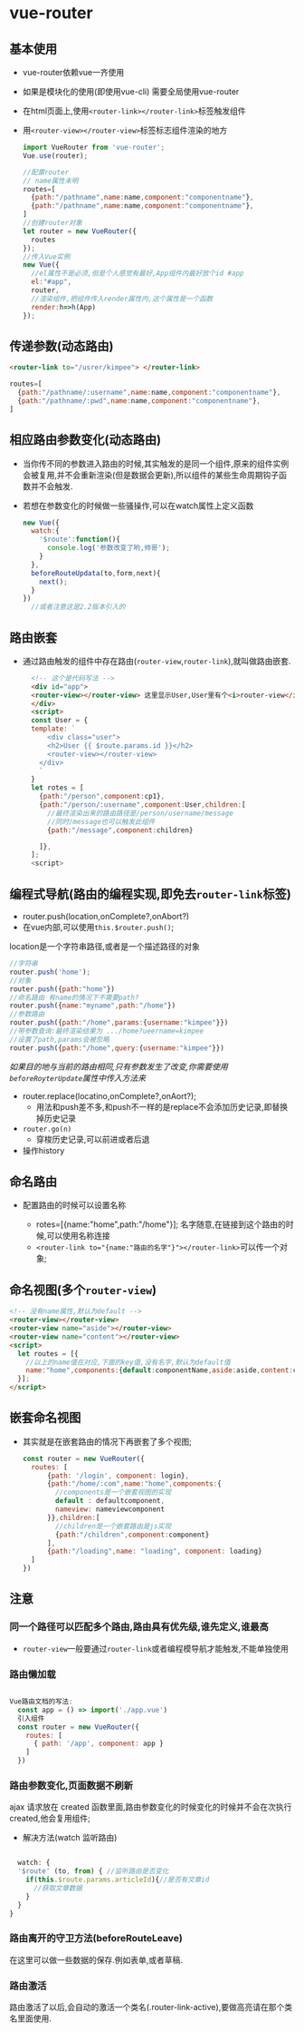 # vue-router

## 基本使用

- vue-router依赖vue一齐使用
- 如果是模块化的使用(即使用vue-cli) 需要全局使用vue-router
- 在html页面上,使用`<router-link></router-link>`标签触发组件
- 用`<router-view></router-view>`标签标志组件渲染的地方

  ```js
  import VueRouter from 'vue-router';
  Vue.use(router);

  //配置router
  // name属性未明
  routes=[
    {path:"/pathname",name:name,component:"componentname"},
    {path:"/pathname",name:name,component:"componentname"},
  ]
  //创建router对象
  let router = new VueRouter({
    routes
  });
  //传入Vue实例
  new Vue({
    //el属性不是必须,但是个人感觉有最好,App组件内最好放个id #app
    el:"#app",
    router,
    //渲染组件,把组件传入render属性内,这个属性是一个函数
    render:h=>h(App)
  });
  ```

## 传递参数(动态路由)

  ```html
  <router-link to="/usrer/kimpee"> </router-link>
  ```

  ```js
  routes=[
    {path:"/pathname/:username",name:name,component:"componentname"},
    {path:"/pathname/:pwd",name:name,component:"componentname"},
  ]
  ```

## 相应路由参数变化(动态路由)

- 当你传不同的参数进入路由的时候,其实触发的是同一个组件,原来的组件实例会被复用,并不会重新渲染(但是数据会更新),所以组件的某些生命周期钩子函数并不会触发.
- 若想在参数变化的时候做一些骚操作,可以在watch属性上定义函数

  ```js
  new Vue({
    watch:{
      '$route':function(){
        console.log('参数改变了哟,帅哥');
      }
    },
    beforeRouteUpdata(to,form,next){
      next();
    }
  })
    //或者注意这是2.2版本引入的
  ```

## 路由嵌套

- 通过路由触发的组件中存在路由(`router-view`,`router-link`),就叫做路由嵌套.
    ```html
      <!-- 这个是代码写法 -->
      <div id="app">
      <router-view></router-view> 这里显示User,User里有个<i>router-view</i>去显示其他路由触发的组件.
      </div>
      <script>
      const User = {
      template: `
          <div class="user">
          <h2>User {{ $route.params.id }}</h2>
          <router-view></router-view>
        </div>
        `
      }
      let rotes = [
        {path:"/person",component:cp1},
        {path:"/person/:username",component:User,children:[
          //最终渲染出来的路由路径是/person/username/message
          //同时/message也可以触发此组件
          {path:"/message",component:children}

        ]},
      ];
      <script>
    ```

## 编程式导航(路由的编程实现,即免去`router-link`标签)

- router.push(location,onComplete?,onAbort?)
- 在vue内部,可以使用`this.$router.push()`;

location是一个字符串路径,或者是一个描述路径的对象

  ```js
  //字符串
  router.push('home');
  //对象
  router.push({path:"home"})
  //命名路由 有name的情况下不需要path?
  router.push({name:"myname",path:"/home"})
  //参数路由
  router.push({path:"/home",params:{username:"kimpee"}})
  //带参数查询:最终渲染结果为 .../home?ueername=kimpee
  //设置了path,params会被忽略
  router.push({path:"/home",query:{username:"kimpee"}})
  ```

  *如果目的地与当前的路由相同,只有参数发生了改变,你需要使用`beforeRoyterUpdate`属性中传入方法来*

- router.replace(locatino,onComplete?,onAort?);
  - 用法和push差不多,和push不一样的是replace不会添加历史记录,即替换掉历史记录
- `router.go(n)`
  - 穿梭历史记录,可以前进或者后退
- 操作history

## 命名路由

- 配置路由的时候可以设置名称

  - rotes=[{name:"home",path:"/home"}]; 名字随意,在链接到这个路由的时候,可以使用名称连接
  - `<router-link to="{name:"路由的名字"}"></router-link>`可以传一个对象;

## 命名视图(多个`router-view`)

  ```html
  <!-- 没有name属性,默认为default -->
  <router-view></router-view>
  <router-view name="aside"></router-view>
  <router-view name="content"></router-view>
  <script>
    let routes = [{
      //以上的name值在对应,下面的key值,没有名字,默认为default值
      name:"home",components:{default:componentName,aside:aside,content:content}
    }];
  </script>
  ```

## 嵌套命名视图

- 其实就是在嵌套路由的情况下再嵌套了多个视图;

  ```js
  const router = new VueRouter({
    routes: [
        {path: '/login', component: login},
        {path:"/home/:com",name:"home",components:{
          //components是一个嵌套视图的实现
          default : defaultcomponent,
          nameview: nameviewcomponent
        }},children:[
          //children是一个嵌套路由是js实现
          {path:"/children",component:component}
        ],
        {path:"/loading",name: "loading", component: loading}
    ]
  })
    ```

## 注意

### 同一个路径可以匹配多个路由,路由具有优先级,谁先定义,谁最高

- `router-view`一般要通过`router-link`或者编程模导航才能触发,不能单独使用

### 路由懒加载

```js

Vue路由文档的写法:
  const app = () => import('./app.vue')
  引入组件
  const router = new VueRouter({
    routes: [
      { path: '/app', component: app }
    ]
  })

```

### 路由参数变化,页面数据不刷新

  ajax 请求放在 created 函数里面,路由参数变化的时候变化的时候并不会在次执行 created,他会复用组件;

- 解决方法(watch 监听路由)

```js

  watch: {
  '$route' (to, from) { //监听路由是否变化
    if(this.$route.params.articleId){//是否有文章id
      //获取文章数据
    }
  }
}

```

### 路由离开的守卫方法(beforeRouteLeave)

  在这里可以做一些数据的保存.例如表单,或者草稿.

### 路由激活

  路由激活了以后,会自动的激活一个类名(.router-link-active),要做高亮请在那个类名里面使用.

